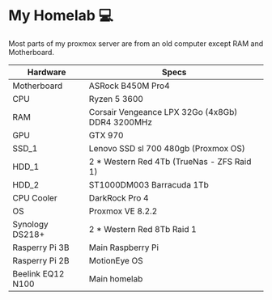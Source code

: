 # My Homelab 💻

Most parts of my proxmox server are from an old computer except RAM and Motherboard.

| Hardware  | Specs |
| ------------- | ------------- |
| Motherboard  | ASRock B450M Pro4    |
| CPU  | Ryzen 5 3600   |
| RAM  | Corsair Vengeance LPX 32Go (4x8Gb) DDR4 3200MHz |
| GPU  | GTX 970 |
| SSD_1 | Lenovo SSD sl 700 480gb (Proxmox OS) |
| HDD_1 | 2 * Western Red 4Tb (TrueNas - ZFS Raid 1) |
| HDD_2 | ST1000DM003 Barracuda 1Tb |
| CPU Cooler |DarkRock Pro 4  |
| OS |Proxmox VE 8.2.2  |  
| Synology DS218+ | 2 * Western Red 8Tb Raid 1 |
| Rasperry Pi 3B | Main Raspberry Pi |
| Rasperry Pi 2B | MotionEye OS |
| Beelink EQ12 N100 | Main homelab |
